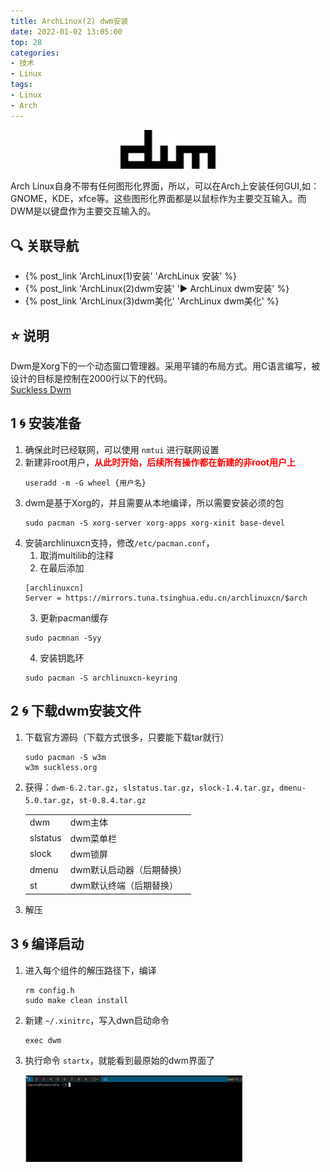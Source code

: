 ```yaml
---
title: ArchLinux(2) dwm安装
date: 2022-01-02 13:05:00
top: 28
categories:
- 技术
- Linux
tags:
- Linux
- Arch
---
```

<center><img src="/images/dwm.png" width=30% height=30% align=center/></center>   

Arch Linux自身不带有任何图形化界面，所以，可以在Arch上安装任何GUI,如：GNOME，KDE，xfce等。这些图形化界面都是以鼠标作为主要交互输入。而DWM是以键盘作为主要交互输入的。

<!--more-->

## 🔍 关联导航

- {% post_link 'ArchLinux(1)安装' 'ArchLinux 安装' %}
- {% post_link 'ArchLinux(2)dwm安装' '▶️ ArchLinux dwm安装' %}
- {% post_link 'ArchLinux(3)dwm美化' 'ArchLinux dwm美化' %}

## ⭐ 说明
Dwm是Xorg下的一个动态窗口管理器。采用平铺的布局方式。用C语言编写，被设计的目标是控制在2000行以下的代码。    
[Suckless Dwm](http://dwm.suckless.org/)

## 1 🌀 安装准备
1. 确保此时已经联网，可以使用 ````nmtui```` 进行联网设置
2. 新建非root用户，<font color="red">**从此时开始，后续所有操作都在新建的非root用户上**</font>
    ````
    useradd -m -G wheel {用户名}
    ````
3. dwm是基于Xorg的，并且需要从本地编译，所以需要安装必须的包
    ````
    sudo pacman -S xorg-server xorg-apps xorg-xinit base-devel
    ````
4. 安装archlinuxcn支持，修改````/etc/pacman.conf````，
    1. 取消multilib的注释
    2. 在最后添加
    ````
    [archlinuxcn]
    Server = https://mirrors.tuna.tsinghua.edu.cn/archlinuxcn/$arch
    ````
    3. 更新pacman缓存
    ````
    sudo pacmnan -Syy
    ````
    4. 安装钥匙环
    ````
    sudo pacman -S archlinuxcn-keyring
    ````

## 2 🌀 下载dwm安装文件
1. 下载官方源码（下载方式很多，只要能下载tar就行）
    ````
    sudo pacman -S w3m
    w3m suckless.org
    ````
2. 获得：````dwm-6.2.tar.gz````，````slstatus.tar.gz````，````slock-1.4.tar.gz````，````dmenu-5.0.tar.gz````，````st-0.8.4.tar.gz````
    <table>
      <tr> <td>dwm</td> <td>dwm主体</td> </tr>
      <tr> <td>slstatus</td> <td>dwm菜单栏</td> </tr>
      <tr> <td>slock</td> <td>dwm锁屏</td> </tr>
      <tr> <td>dmenu</td> <td>dwm默认启动器（后期替换）</td> </tr>
      <tr> <td>st</td> <td>dwm默认终端（后期替换）</td> </tr>
    </table>
3. 解压

## 3 🌀 编译启动
1. 进入每个组件的解压路径下，编译
    ````
    rm config.h
    sudo make clean install
    ````
2. 新建 ````~/.xinitrc````，写入dwn启动命令
    ````
    exec dwm
    ````
3. 执行命令 ````startx````，就能看到最原始的dwm界面了

    ![](/images/dwm-1.png)   
